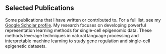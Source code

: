 ## Selected Publications

Some publications that I have written or contributed to. For a full list, see my [Google Scholar profile](https://scholar.google.com/citations?user=aeEVv5AAAAAJ&hl=en). My research focuses on developing powerful representation learning methods for single-cell epigenomic data. These methods leverage techniques in natural language processing and interpretable machine learning to study gene regulation and single-cell epigenetic datasets.
